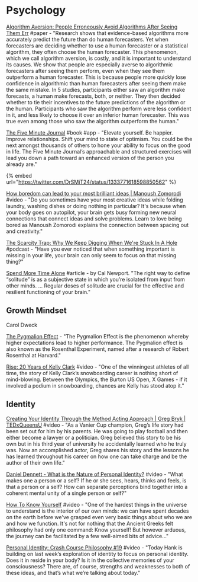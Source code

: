 # Psychology

[Algorithm Aversion: People Erroneously Avoid Algorithms After Seeing Them Err](http://opim.wharton.upenn.edu/risk/library/WPAF201410-AlgorthimAversion-Dietvorst-Simmons-Massey.pdf) \#paper - "Research shows that evidence-based algorithms more accurately predict the future than do human forecasters. Yet when forecasters are deciding whether to use a human forecaster or a statistical algorithm, they often choose the human forecaster. This phenomenon, which we call algorithm aversion, is costly, and it is important to understand its causes. We show that people are especially averse to algorithmic forecasters after seeing them perform, even when they see them outperform a human forecaster. This is because people more quickly lose confidence in algorithmic than human forecasters after seeing them make the same mistake. In 5 studies, participants either saw an algorithm make forecasts, a human make forecasts, both, or neither. They then decided whether to tie their incentives to the future predictions of the algorithm or the human. Participants who saw the algorithm perform were less confident in it, and less likely to choose it over an inferior human forecaster. This was true even among those who saw the algorithm outperform the human."

[The Five Minute Journal](https://www.intelligentchange.com/products/the-five-minute-journal) \#book \#app - "Elevate yourself. Be happier. Improve relationships. Shift your mind to state of optimism. You could be the next amongst thousands of others to hone your ability to focus on the good in life. The Five Minute Journal’s approachable and structured exercises will lead you down a path toward an enhanced version of the person you already are."

{% embed url="https://twitter.com/DrSMiT24/status/1333771618598850562" %}

[How boredom can lead to your most brilliant ideas \| Manoush Zomorodi](https://www.youtube.com/watch?v=c73Q8oQmwzo&list=PLIilwIraDV2LQHeTYrboyJ7VGzGImXjoz&index=2) \#video - "Do you sometimes have your most creative ideas while folding laundry, washing dishes or doing nothing in particular? It's because when your body goes on autopilot, your brain gets busy forming new neural connections that connect ideas and solve problems. Learn to love being bored as Manoush Zomorodi explains the connection between spacing out and creativity."

[The Scarcity Trap: Why We Keep Digging When We're Stuck In A Hole](https://www.npr.org/2017/03/20/520587241/the-scarcity-trap-why-we-keep-digging-when-were-stuck-in-a-hole) \#podcast - "Have you ever noticed that when something important is missing in your life, your brain can only seem to focus on that missing thing?"

[Spend More Time Alone](http://www.calnewport.com/blog/2017/09/24/spend-more-time-alone/) \#article - by Cal Newport. "The right way to define “solitude” is as a subjective state in which you’re isolated from input from other minds. ... Regular doses of solitude are crucial for the effective and resilient functioning of your brain."

## Growth Mindset

Carol Dweck

[The Pygmalion Effect](https://www.youtube.com/watch?v=4aN5TbGW5JA&feature=youtu.be) - "The Pygmalion Effect is the phenomenon whereby higher expectations lead to higher performance. The Pygmalion effect is also known as the Rosenthal Experiment, named after a research of Robert Rosenthal at Harvard."

[Rise: 20 Years of Kelly Clark](https://www.youtube.com/watch?v=m7Q22F8mXuQ) \#video - "One of the winningest athletes of all time, the story of Kelly Clark’s snowboarding career is nothing short of mind-blowing. Between the Olympics, the Burton US Open, X Games - if it involved a podium in snowboarding, chances are Kelly has stood atop it."

## Identity

[Creating Your Identity Through the Method Acting Approach \| Greg Bryk \| TEDxQueensU](https://www.youtube.com/watch?v=Tb-BsdyRdqw) \#video - "As a Vanier Cup champion, Greg’s life story had been set out for him by his parents. He was going to play football and then either become a lawyer or a politician. Greg believed this story to be his own but in his third year of university he accidentally learned who he truly was. Now an accomplished actor, Greg shares his story and the lessons he has learned throughout his career on how one can take charge and be the author of their own life."

[Daniel Dennett - What is the Nature of Personal Identity?](https://www.youtube.com/watch?v=IE6CNETNJvk) \#video - "What makes one a person or a self? If he or she sees, hears, thinks and feels, is that a person or a self? How can separate perceptions bind together into a coherent mental unity of a single person or self?"

[How To Know Yourself](https://www.youtube.com/watch?v=4lTbWQ8zD3w) \#video - "One of the hardest things in the universe to understand is the interior of our own minds: we can have spent decades on the earth before we've grasped even very basic things about who we are and how we function. It's not for nothing that the Ancient Greeks felt philosophy had only one command: Know yourself! But however arduous, the journey can be facilitated by a few well-aimed bits of advice…"

[Personal Identity: Crash Course Philosophy \#19](https://www.youtube.com/watch?v=trqDnLNRuSc) \#video - "Today Hank is building on last week’s exploration of identity to focus on personal identity. Does it in reside in your body? Is it in the collective memories of your consciousness? There are, of course, strengths and weaknesses to both of these ideas, and that’s what we’re talking about today."

